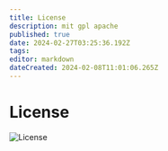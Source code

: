 ```yaml
---
title: License
description: mit gpl apache
published: true
date: 2024-02-27T03:25:36.192Z
tags: 
editor: markdown
dateCreated: 2024-02-08T11:01:06.265Z
---
```


# License
![License](https://i.imgur.com/Wp2amMk.png)